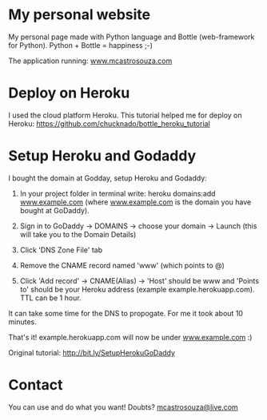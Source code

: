# My personal website
My personal page made with Python language and Bottle (web-framework for Python). Python + Bottle = happiness ;-)

The application running: www.mcastrosouza.com

# Deploy on Heroku
I used the cloud platform Heroku. This tutorial helped me for deploy on Heroku: https://github.com/chucknado/bottle_heroku_tutorial

# Setup Heroku and Godaddy
I bought the domain at Godday, setup Heroku and Godaddy:

1. In your project folder in terminal write: heroku domains:add www.example.com (where www.example.com is the domain you have bought at GoDaddy).

2. Sign in to GoDaddy -> DOMAINS -> choose your domain -> Launch (this will take you to the Domain Details)

3. Click 'DNS Zone File' tab

4. Remove the CNAME record named 'www' (which points to @)

5. Click 'Add record' -> CNAME(Alias) -> 'Host' should be www and 'Points to' should be your Heroku address (example example.herokuapp.com). TTL can be 1 hour.

It can take some time for the DNS to propogate. For me it took about 10 minutes.

That's it! example.herokuapp.com will now be under www.example.com :)

Original tutorial: http://bit.ly/SetupHerokuGoDaddy

# Contact
You can use and do what you want! Doubts? mcastrosouza@live.com